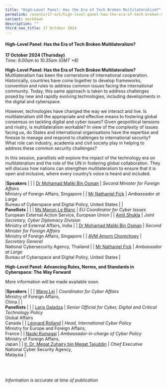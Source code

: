 ```yaml
---
title: "High–Level Panel: Has the Era of Tech Broken Multilateralism?"
permalink: /events/17-oct/high-level-panel-has-the-era-of-tech-broken-multilateralism/
variant: markdown
description: ""
third_nav_title: 17 October 2024
---
```

#### **High-Level Panel: Has the Era of Tech Broken Multilateralism?**

**17 October 2024 (Thursday)**  
*Time: 9.00am to 10.35am (GMT +8)*

**High-Level Panel: Has the Era of Tech Broken Multilateralism?**
Multilateralism has been the cornerstone of international cooperation. Historically, countries have come together to develop frameworks, convention and rules to address common issues facing the international community. Today, this same approach is taken to address challenges posed by new and rapidly evolving technologies, including developments in the digital and cyberspace. 

However, technologies have changed the way we interact and live. Is multilateralism still the appropriate and effective means to fostering global consensus on tackling digital and cyber issues? Given geopolitical tensions and rivalry, is multilateralism workable? In view of the complexity of issues facing us, do States and international organisations have the expertise and finesse to manage and respond to challenges to international security? What role can industry, academia and civil society play in helping to address these common security challenges? 

In this session, panellists will explore the impact of the technology era on multilateralism and the role of the UN in fostering global collaboration. They will discuss how nations can strengthen multilateralism to ensure that it is open and inclusive, where every country’s voice is heard and included. 

|**Speakers**          |                                                              |
| [Dr Mohamad Maliki Bin Osman](/speakers/dr-mohamad-maliki-bin-osman/)  | *Second Minister for Foreign Affairs* <br>Ministry of Foreign Affairs, Singapore      |
| [Mr Nathaniel Fick](/speakers/mr-nathaniel-fick/)  | *Ambassador at Large* <br>Bureau of Cyberspace and Digital Policy, United States      |
|<br>**Panellists**          |                                                              |
| [Ms Manon Le Blanc](/speakers/ms-manon-le-blanc/)  | *EU Coordinator for Cyber Issues* <br>European External Action Service, European Union      |
| [Amit Shukla](/speakers/amit-shukla/)  | *Joint Secretary, Cyber Diplomacy Division* <br>Ministry of External Affairs, India      |
| [Dr Mohamad Maliki Bin Osman](/speakers/dr-mohamad-maliki-bin-osman/)  | *Second Minister for Foreign Affairs* <br>Ministry of Foreign Affairs, Singapore      |
| [AVM Amorn Chomchoey](/speakers/avm-amorn-chomchoey/)  | *Secretary General* <br>National Cybersecurity Agency, Thailand      |
| [Mr Nathaniel Fick](/speakers/mr-nathaniel-fick/)  | *Ambassador at Large* <br>Bureau of Cyberspace and Digital Policy, United States      |

**High-Level Panel: Advancing Rules, Norms, and Standards in Cyberspace: The Way Forward**

More information will be made available soon.

|**Speakers**          |                                                              |
| [Wang Lei](/speakers/wang-lei/)  | *Coordinator for Cyber Affairs* <br>Ministry of Foreign Affairs, <br>China      |
|<br>**Panellists**          |                                                              |
| [Laris Galadza](/speakers/laris-galadza/)  | *Senior Official for Cyber, Digital and Critical Technology Policy* <br>Global Affairs <br>Canada      |
| [Leonard Rolland](/speakers/leonard-rolland/)  | *Head, International Cyber Policy* <br>Ministry for Europe and Foreign Affairs, <br>France      |
| [Naoki Kumagai](/speakers/naoki-kumagai/)  | *Ambassador-in-charge of Cyber Policy* <br>Ministry of Foreign Affairs, <br>Japan      |
| [Ir. Dr. Megat Zuhairy bin Megat Tajuddin](/speakers/ir-dr-megat-zuhairy-bin-megat-tajuddin/)  | *Chief Executive* <br>National Cyber Security Agency, <br>Malaysia      |

<br><br><br>
*Information is accurate at time of publication*